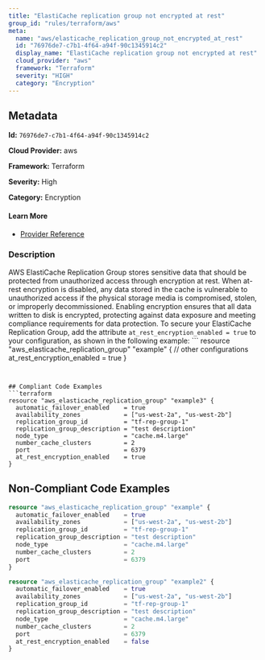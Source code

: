 ```yaml
---
title: "ElastiCache replication group not encrypted at rest"
group_id: "rules/terraform/aws"
meta:
  name: "aws/elasticache_replication_group_not_encrypted_at_rest"
  id: "76976de7-c7b1-4f64-a94f-90c1345914c2"
  display_name: "ElastiCache replication group not encrypted at rest"
  cloud_provider: "aws"
  framework: "Terraform"
  severity: "HIGH"
  category: "Encryption"
---
```

## Metadata

**Id:** `76976de7-c7b1-4f64-a94f-90c1345914c2`

**Cloud Provider:** aws

**Framework:** Terraform

**Severity:** High

**Category:** Encryption

#### Learn More

 - [Provider Reference](https://registry.terraform.io/providers/hashicorp/aws/latest/docs/resources/elasticache_replication_group#at_rest_encryption_enabled)

### Description

 AWS ElastiCache Replication Group stores sensitive data that should be protected from unauthorized access through encryption at rest. When at-rest encryption is disabled, any data stored in the cache is vulnerable to unauthorized access if the physical storage media is compromised, stolen, or improperly decommissioned. Enabling encryption ensures that all data written to disk is encrypted, protecting against data exposure and meeting compliance requirements for data protection. To secure your ElastiCache Replication Group, add the attribute `at_rest_encryption_enabled = true` to your configuration, as shown in the following example: ```
resource "aws_elasticache_replication_group" "example" {
  // other configurations
  at_rest_encryption_enabled = true
}
```


## Compliant Code Examples
```terraform
resource "aws_elasticache_replication_group" "example3" {
  automatic_failover_enabled    = true
  availability_zones            = ["us-west-2a", "us-west-2b"]
  replication_group_id          = "tf-rep-group-1"
  replication_group_description = "test description"
  node_type                     = "cache.m4.large"
  number_cache_clusters         = 2
  port                          = 6379
  at_rest_encryption_enabled    = true
}

```
## Non-Compliant Code Examples
```terraform
resource "aws_elasticache_replication_group" "example" {
  automatic_failover_enabled    = true
  availability_zones            = ["us-west-2a", "us-west-2b"]
  replication_group_id          = "tf-rep-group-1"
  replication_group_description = "test description"
  node_type                     = "cache.m4.large"
  number_cache_clusters         = 2
  port                          = 6379
}

```

```terraform
resource "aws_elasticache_replication_group" "example2" {
  automatic_failover_enabled    = true
  availability_zones            = ["us-west-2a", "us-west-2b"]
  replication_group_id          = "tf-rep-group-1"
  replication_group_description = "test description"
  node_type                     = "cache.m4.large"
  number_cache_clusters         = 2
  port                          = 6379
  at_rest_encryption_enabled    = false
}

```